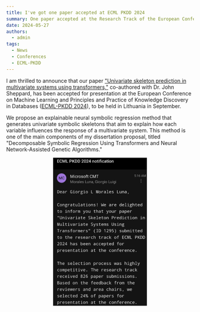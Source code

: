 ```yaml
---
title: I've got one paper accepted at ECML PKDD 2024 
summary: One paper accepted at the Research Track of the European Conference on Machine Learning and Principles and Practice of Knowledge Discovery in Databases 2024
date: 2024-05-27
authors:
  - admin
tags:
  - News
  - Conferences
  - ECML-PKDD
---
```


I am thrilled to announce that our paper ["Univariate skeleton prediction in multivariate systems
using transformers,"](/publication/morales-univariate-2024) co-authored with Dr. John Sheppard, has been accepted for presentation at the European 
Conference on Machine Learning and Principles and Practice of Knowledge Discovery in Databases 
([ECML-PKDD 2024](https://ecmlpkdd.org/2024/program-accepted-papers-research-track/)), to be held in Lithuania in September.

We propose an explainable neural symbolic regression method that generates univariate symbolic 
skeletons that aim to explain how each variable influences the response of a multivariate system. 
This method is one of the main components of my dissertation proposal, titled 
"Decomposable Symbolic Regression Using Transformers and Neural Network-Assisted Genetic Algorithms." 

<div style="display: flex; justify-content: center;">
    <img src="ECML_acceptance.jpeg" alt="figure" width="50%">
</div>